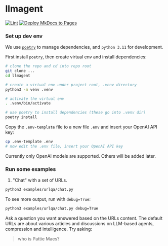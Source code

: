 # llmagent

[![Lint](https://github.com/langroid/llmagent/actions/workflows/validate.yml/badge.svg)](https://github.com/langroid/llmagent/actions/workflows/validate.yml)
[![Deploy MkDocs to Pages](https://github.com/langroid/llmagent/actions/workflows/mkdocs-deploy.yml/badge.svg)](https://github.com/langroid/llmagent/actions/workflows/mkdocs-deploy.yml)

### Set up dev env

We use [`poetry`](https://python-poetry.org/docs/#installation) 
to manage dependencies, and `python 3.11` for development.

First install `poetry`, then create virtual env and install dependencies:

```bash
# clone the repo and cd into repo root
git clone ...
cd llmagent

# create a virtual env under project root, .venv directory
python3 -m venv .venv

# activate the virtual env
. .venv/bin/activate

# use poetry to install dependencies (these go into .venv dir)
poetry install
```
Copy the `.env-template` file to a new file `.env` and 
insert your OpenAI API key:
```bash
cp .env-template .env
# now edit the .env file, insert your OpenAI API key
``` 

Currently only OpenAI models are supported. Others will be added later.



### Run some examples

1. "Chat" with a set of URLs. 
```bash
python3 examples/urlqa/chat.py
```

To see more output, run with `debug=True`:
```bash
python3 examples/urlqa/chat.py debug=True
```

Ask a question you want answered based on the URLs content. The default 
URLs are about various articles and discussions on LLM-based agents, 
compression and intelligence. Try asking:
> who is Pattie Maes?





